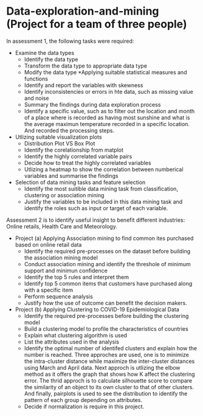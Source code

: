 # Data-exploration-and-mining (Project for a team of three people)
In assessment 1, the following tasks were required: 
* Examine the data types
  - Identify the data type
  - Transform the data type to appropriate data type
  - Modify the data type
*Applying suitable statistical measures and functions
  - Identify and report the variables with skewness
  - Identify inconsistencies or errors in hte data, such as missing value and noise
  - Summary the findings during data exploration process
  - Identify a specific value, such as to filter out the location and month of a place where is recorded as having most sunshine and what is the average maximun temperature recorded in a specific location. And recorded the processing steps.
* Utlizing suitable visualization plots
  - Distribution Plot VS Box Plot
  - Identify the corelationship from matplot
  - Identify the highly correlated variable pairs
  - Decide how to treat the highly correlated variables
  - Utlizing a heatmap to show the correlation between numberical variables and summarise the findings
* Selection of data mining tasks and feature selection
  - Identify the most suitible data mining task from classification, clustering or association mining 
  - Justify the variables to be included in this data mining task and identify the roles such as input or target of each variable.

Assessment 2 is to identify useful insight to benefit different industries: Online retails, Health Care and Meteorology.
* Project (a) Applying Association mining to find common ites purchased based on online retail data
  - Identify the required pre-processes on the dataset before building the association mining model
  - Conduct association mining and identify the threshole of minimum support and minimun confidence
  - Identify the top 5 rules and interpret them
  - Identify top 5 common items that customers have purchased along with a specific item
  - Perform sequence analysis
  - Justify how the use of outcome can benefit the decision makers.
* Project (b) Applying Clustering to COVID-19 Epidemiological Data
  - Identify the required pre-processes before building the clustering model
  - Build a clustering model to profile the characteristics of countries
  - Explain what clustering algorithm is used
  - List the attributes used in the analysis
  - Identify the optimal number of identifed clusters and explain how the number is reached. Three approches are used, one is to minimize the intra-cluster distance while maximize the inter-cluster distances using March and April data. Next approch is utlizing the elbow method as it offers the graph that shows how K affect the clustering error. The thrid approch is to calculate silhouette score to compare the similarity of an object to its own cluster to that of other clusters. And finally, pairplots is used to see the distribution to identify the pattern of each group depending on attributes.
  - Decide if normalization is require in this project.

